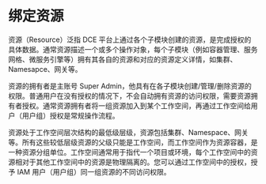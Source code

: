 # 绑定资源

资源（Resource）泛指 DCE 平台上通过各个子模块创建的资源，是完成授权的具体数据。通常资源描述一个或多个操作对象，每个子模块（例如容器管理、服务网格、微服务引擎等）拥有其各自的资源和对应的资源定义详情，如集群、Namesapce、网关等。

资源的拥有者是主账号 Super Admin，他具有在各子模块创建/管理/删除资源的权限。普通用户在没有授权的情况下，不会自动拥有资源的访问权限，需要资源拥有者授权。通常资源拥有者将一组资源加入到某个工作空间，再通过工作空间给用户（用户组）授权是常规操作流程。

资源处于工作空间层次结构的最低级层级，资源包括集群、Namespace、网关等。所有这些较低层级资源的父级只能是工作空间，而工作空间作为资源容器，是一种资源分组单位。工作空间通常用于指代一个项目或环境，每个工作空间中的资源相对于其他工作空间中的资源是物理隔离的。您可以通过工作空间中的授权，授予 IAM 用户（用户组）同一组资源的不同访问权限。
